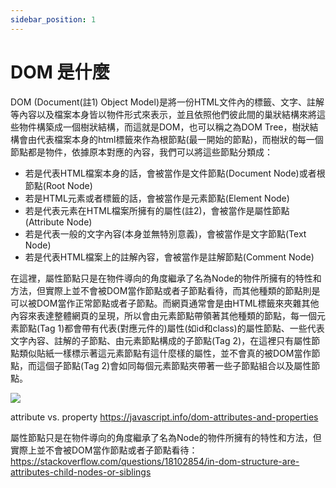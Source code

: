 ```yaml
---
sidebar_position: 1
---
```



# DOM 是什麼

DOM (Document(註1) Object Model)是將一份HTML文件內的標籤、文字、註解等內容以及檔案本身皆以物件形式來表示，並且依照他們彼此間的巢狀結構來將這些物件構築成一個樹狀結構，而這就是DOM，也可以稱之為DOM Tree，樹狀結構會由代表檔案本身的html標籤來作為根節點(最一開始的節點)，而樹狀的每一個節點都是物件，依據原本對應的內容，我們可以將這些節點分類成：

- 若是代表HTML檔案本身的話，會被當作是文件節點(Document Node)或者根節點(Root Node)
- 若是HTML元素或者標籤的話，會被當作是元素節點(Element Node)
- 若是代表元素在HTML檔案所擁有的屬性(註2)，會被當作是屬性節點(Attribute Node)
- 若是代表一般的文字內容(本身並無特別意義)，會被當作是文字節點(Text Node)
- 若是代表HTML檔案上的註解內容，會被當作是註解節點(Comment Node) 

在這裡，屬性節點只是在物件導向的角度繼承了名為Node的物件所擁有的特性和方法，但實際上並不會被DOM當作節點或者子節點看待，而其他種類的節點則是可以被DOM當作正常節點或者子節點。而網頁通常會是由HTML標籤來夾雜其他內容來表達整體網頁的呈現，所以會由元素節點帶領著其他種類的節點，每一個元素節點(Tag 1)都會帶有代表(對應元件的)屬性(如id和class)的屬性節點、一些代表文字內容、註解的子節點、由元素節點構成的子節點(Tag 2)，在這裡只有屬性節點類似貼紙一樣標示著這元素節點有這什麼樣的屬性，並不會真的被DOM當作節點，而這個子節點(Tag 2)會如同每個元素節點夾帶著一些子節點組合以及屬性節點。

![](https://res.cloudinary.com/dqfxgtyoi/image/upload/v1633109630/blog/dom/aDomNode_x6bv3g.png)







attribute vs. property
https://javascript.info/dom-attributes-and-properties

屬性節點只是在物件導向的角度繼承了名為Node的物件所擁有的特性和方法，但實際上並不會被DOM當作節點或者子節點看待：
https://stackoverflow.com/questions/18102854/in-dom-structure-are-attributes-child-nodes-or-siblings
